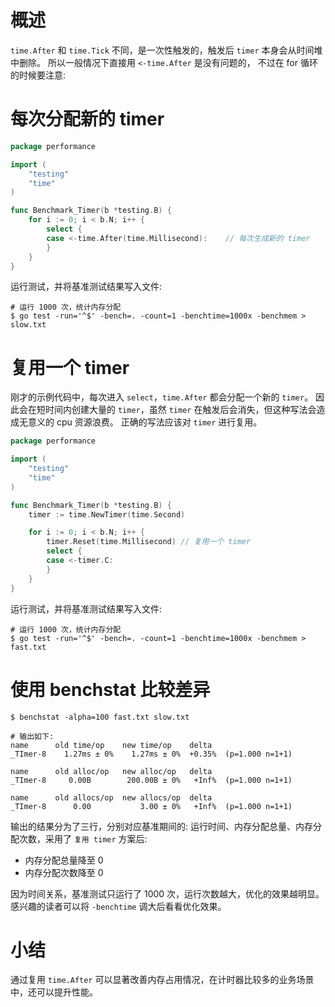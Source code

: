 # 概述

`time.After` 和 `time.Tick` 不同，是一次性触发的，触发后 `timer` 本身会从时间堆中删除。
所以一般情况下直接用 `<-time.After` 是没有问题的， 不过在 for 循环的时候要注意:

# 每次分配新的 timer

```go
package performance

import (
	"testing"
	"time"
)

func Benchmark_Timer(b *testing.B) {
	for i := 0; i < b.N; i++ {
		select {
		case <-time.After(time.Millisecond):    // 每次生成新的 timer
		}
	}
}
```

运行测试，并将基准测试结果写入文件:

```shell
# 运行 1000 次，统计内存分配
$ go test -run='^$' -bench=. -count=1 -benchtime=1000x -benchmem > slow.txt
```

# 复用一个 timer

刚才的示例代码中，每次进入 `select`，`time.After` 都会分配一个新的 `timer`。
因此会在短时间内创建大量的 `timer`，虽然 `timer` 在触发后会消失，但这种写法会造成无意义的 cpu 资源浪费。
正确的写法应该对 `timer` 进行复用。

```go
package performance

import (
	"testing"
	"time"
)

func Benchmark_Timer(b *testing.B) {
	timer := time.NewTimer(time.Second)

	for i := 0; i < b.N; i++ {
		timer.Reset(time.Millisecond) // 复用一个 timer
		select {
		case <-timer.C:
		}
	}
}
```

运行测试，并将基准测试结果写入文件:

```shell
# 运行 1000 次，统计内存分配
$ go test -run='^$' -bench=. -count=1 -benchtime=1000x -benchmem > fast.txt
```

# 使用 benchstat 比较差异

```shell
$ benchstat -alpha=100 fast.txt slow.txt 

# 输出如下:
name      old time/op    new time/op    delta
_TImer-8    1.27ms ± 0%    1.27ms ± 0%  +0.35%  (p=1.000 n=1+1)

name      old alloc/op   new alloc/op   delta
_TImer-8     0.00B        200.00B ± 0%   +Inf%  (p=1.000 n=1+1)

name      old allocs/op  new allocs/op  delta
_TImer-8      0.00           3.00 ± 0%   +Inf%  (p=1.000 n=1+1)
```

输出的结果分为了三行，分别对应基准期间的: 运行时间、内存分配总量、内存分配次数，采用了 `复用 timer` 方案后:
- 内存分配总量降至 0
- 内存分配次数降至 0

因为时间关系，基准测试只运行了 1000 次，运行次数越大，优化的效果越明显。感兴趣的读者可以将 `-benchtime` 调大后看看优化效果。

# 小结

通过复用 `time.After` 可以显著改善内存占用情况，在计时器比较多的业务场景中，还可以提升性能。